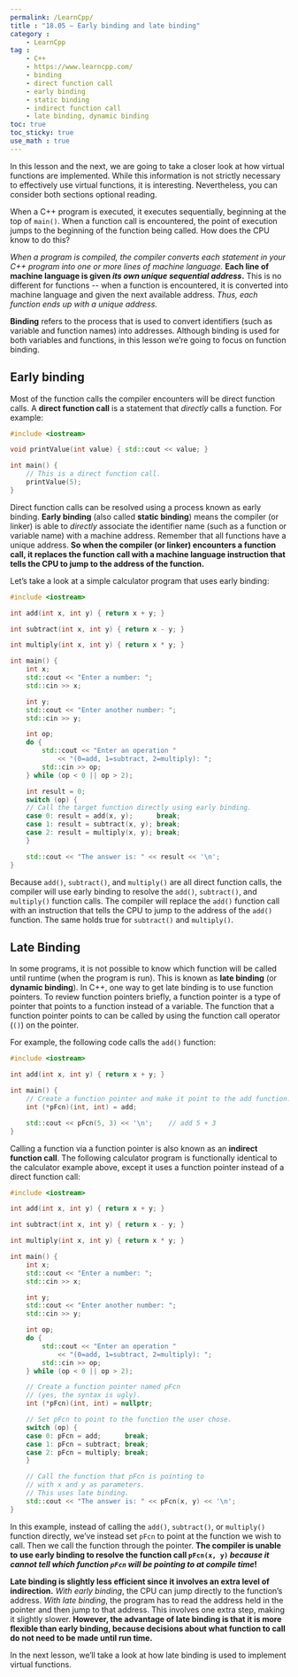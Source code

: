 ```yaml
---
permalink: /LearnCpp/
title : "18.05 — Early binding and late binding"
category :
    - LearnCpp
tag : 
    - C++
    - https://www.learncpp.com/
    - binding
    - direct function call
    - early binding
    - static binding
    - indirect function call
    - late binding, dynamic binding
toc: true  
toc_sticky: true 
use_math : true
---
```



In this lesson and the next, we are going to take a closer look at how virtual functions are implemented. While this information is not strictly necessary to effectively use virtual functions, it is interesting. Nevertheless, you can consider both sections optional reading.

When a C++ program is executed, it executes sequentially, beginning at the top of `main()`. When a function call is encountered, the point of execution jumps to the beginning of the function being called. How does the CPU know to do this?

*When a program is compiled, the compiler converts each statement in your C++ program into one or more lines of machine language.* **Each line of machine language is given *its own unique sequential address*.** This is no different for functions -- when a function is encountered, it is converted into machine language and given the next available address. *Thus, each function ends up with a unique address.*

**Binding** refers to the process that is used to convert identifiers (such as variable and function names) into addresses. Although binding is used for both variables and functions, in this lesson we’re going to focus on function binding.


## Early binding

Most of the function calls the compiler encounters will be direct function calls. A **direct function call** is a statement that *directly* calls a function. For example:

```c++
#include <iostream>

void printValue(int value) { std::cout << value; }

int main() {
    // This is a direct function call.
    printValue(5); 
}
```

Direct function calls can be resolved using a process known as early binding. **Early binding** (also called **static binding**) means the compiler (or linker) is able to *directly* associate the identifier name (such as a function or variable name) with a machine address. Remember that all functions have a unique address. **So when the compiler (or linker) encounters a function call, it replaces the function call with a machine language instruction that tells the CPU to jump to the address of the function.**

Let’s take a look at a simple calculator program that uses early binding:

```c++
#include <iostream>

int add(int x, int y) { return x + y; }

int subtract(int x, int y) { return x - y; }

int multiply(int x, int y) { return x * y; }

int main() {
    int x;
    std::cout << "Enter a number: ";
    std::cin >> x;

    int y;
    std::cout << "Enter another number: ";
    std::cin >> y;

    int op;
    do {
        std::cout << "Enter an operation "
            << "(0=add, 1=subtract, 2=multiply): ";
        std::cin >> op;
    } while (op < 0 || op > 2);

    int result = 0;
    switch (op) {
    // Call the target function directly using early binding.
    case 0: result = add(x, y);      break;
    case 1: result = subtract(x, y); break;
    case 2: result = multiply(x, y); break;
    }

    std::cout << "The answer is: " << result << '\n';
}
```

Because `add()`, `subtract()`, and `multiply()` are all direct function calls, the compiler will use early binding to resolve the `add()`, `subtract()`, and `multiply()` function calls. The compiler will replace the `add()` function call with an instruction that tells the CPU to jump to the address of the `add()` function. The same holds true for `subtract()` and `multiply()`.


## Late Binding

In some programs, it is not possible to know which function will be called until runtime (when the program is run). This is known as **late binding** (or **dynamic binding**). In C++, one way to get late binding is to use function pointers. To review function pointers briefly, a function pointer is a type of pointer that points to a function instead of a variable. The function that a function pointer points to can be called by using the function call operator (`()`) on the pointer.

For example, the following code calls the `add()` function:

```c++
#include <iostream>

int add(int x, int y) { return x + y; }

int main() {
    // Create a function pointer and make it point to the add function.
    int (*pFcn)(int, int) = add;

    std::cout << pFcn(5, 3) << '\n';    // add 5 + 3
}
```

Calling a function via a function pointer is also known as an **indirect function call**. The following calculator program is functionally identical to the calculator example above, except it uses a function pointer instead of a direct function call:

```c++
#include <iostream>

int add(int x, int y) { return x + y; }

int subtract(int x, int y) { return x - y; }

int multiply(int x, int y) { return x * y; }

int main() {
    int x;
    std::cout << "Enter a number: ";
    std::cin >> x;

    int y;
    std::cout << "Enter another number: ";
    std::cin >> y;

    int op;
    do {
        std::cout << "Enter an operation "
            << "(0=add, 1=subtract, 2=multiply): ";
        std::cin >> op;
    } while (op < 0 || op > 2);

    // Create a function pointer named pFcn 
    // (yes, the syntax is ugly).
    int (*pFcn)(int, int) = nullptr;

    // Set pFcn to point to the function the user chose.
    switch (op) {
    case 0: pFcn = add;      break;
    case 1: pFcn = subtract; break;
    case 2: pFcn = multiply; break;
    }

    // Call the function that pFcn is pointing to 
    // with x and y as parameters.
    // This uses late binding.
    std::cout << "The answer is: " << pFcn(x, y) << '\n';
}
```

In this example, instead of calling the `add()`, `subtract()`, or `multiply()` function directly, we’ve instead set `pFcn` to point at the function we wish to call. Then we call the function through the pointer. **The compiler is unable to use early binding to resolve the function call `pFcn(x, y)` *because it cannot tell which function `pFcn` will be pointing to at compile time*!**

**Late binding is slightly less efficient since it involves an extra level of indirection.** *With early binding*, the CPU can jump directly to the function’s address. *With late binding*, the program has to read the address held in the pointer and then jump to that address. This involves one extra step, making it slightly slower. **However, the advantage of late binding is that it is more flexible than early binding, because decisions about what function to call do not need to be made until run time.**

In the next lesson, we’ll take a look at how late binding is used to implement virtual functions.
